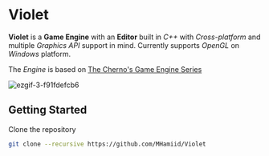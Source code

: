 # Violet

**Violet** is a **Game Engine** with an **Editor** built in _C++_ with _Cross-platform_ and multiple _Graphics API_ support in mind. Currently supports _OpenGL_ on _Windows_ platform.


The _Engine_ is based on [The Cherno's Game Engine Series](https://www.youtube.com/playlist?list=PLlrATfBNZ98dC-V-N3m0Go4deliWHPFwT)

![ezgif-3-f91fdefcb6](https://user-images.githubusercontent.com/63455983/210075506-bb72ec7f-12f0-4343-b558-5bd8e6a83679.gif)

## Getting Started

Clone the repository 

```bash
git clone --recursive https://github.com/MHamiid/Violet
```
